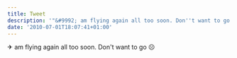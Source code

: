 ```yaml
---
title: Tweet
description: '"&#9992; am flying again all too soon. Don''t want to go &#9785;"'
date: '2010-07-01T18:07:41+01:00'
---
```

&#9992; am flying again all too soon. Don't want to go &#9785;
